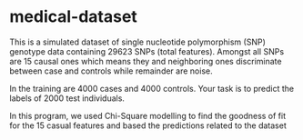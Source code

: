# medical-dataset

This is a simulated dataset of single nucleotide polymorphism (SNP) genotype data 
containing 29623 SNPs (total features). Amongst all SNPs are 15 causal 
ones which means they and neighboring ones discriminate between case and 
controls while remainder are noise.

In the training are 4000 cases and 4000 controls. Your task is to predict 
the labels of 2000 test individuals.

In this program, we used Chi-Square modelling to find the goodness of fit for the
15 casual features and based the predictions related to the dataset 
